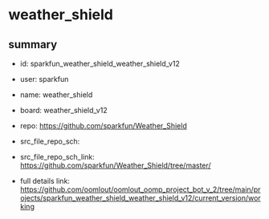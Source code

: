 # weather_shield
 
## summary 
* id: sparkfun_weather_shield_weather_shield_v12
* user: sparkfun
* name: weather_shield
* board: weather_shield_v12
* repo: https://github.com/sparkfun/Weather_Shield



* src_file_repo_sch: 
* src_file_repo_sch_link: https://github.com/sparkfun/Weather_Shield/tree/master/
* full details link: https://github.com/oomlout/oomlout_oomp_project_bot_v_2/tree/main/projects/sparkfun_weather_shield_weather_shield_v12/current_version/working  







